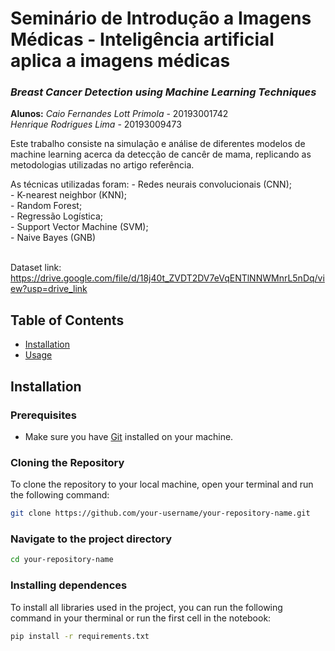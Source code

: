 
# **Seminário de Introdução a Imagens Médicas - Inteligência artificial aplica a imagens médicas**

### *Breast Cancer Detection using Machine Learning Techniques*

**Alunos:** _Caio Fernandes Lott Primola_     - 20193001742<br>
_Henrique Rodrigues Lima_         - 20193009473

Este trabalho consiste na simulação e análise de diferentes modelos de machine learning acerca da detecção de cancêr de mama, replicando as metodologias utilizadas no artigo referência.  

As técnicas utilizadas foram:
    - Redes neurais convolucionais (CNN);<br>
    - K-nearest neighbor (KNN);<br>
    - Random Forest;<br>
    - Regressão Logística;<br>
    - Support Vector Machine (SVM);<br>
    - Naive Bayes (GNB)<br>

<br> Dataset link: https://drive.google.com/file/d/18j40t_ZVDT2DV7eVqENTlNNWMnrL5nDq/view?usp=drive_link

## Table of Contents
- [Installation](#installation)
- [Usage](#usage)

## Installation

### Prerequisites
- Make sure you have [Git](https://git-scm.com/) installed on your machine.

### Cloning the Repository
To clone the repository to your local machine, open your terminal and run the following command:

```bash
git clone https://github.com/your-username/your-repository-name.git
```
### Navigate to the project directory

```bash
cd your-repository-name
```
### Installing dependences
To install all libraries used in the project, you can run the following command in your therminal or run the first cell in the notebook:

```bash
pip install -r requirements.txt
```

